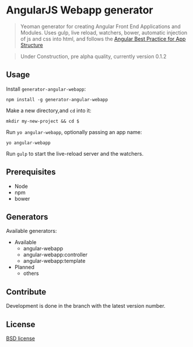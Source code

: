 # AngularJS Webapp generator

> Yeoman generator for creating Angular Front End Applications and Modules. Uses gulp, live reload, watchers, bower, automatic injection of js and css into html, and follows the [Angular Best Practice for App Structure](https://docs.google.com/document/d/1XXMvReO8-Awi1EZXAXS4PzDzdNvV6pGcuaF4Q9821Es/pub) 

> Under Construction, pre alpha quality, currently version 0.1.2 

## Usage

Install `generator-angular-webapp`:
```
npm install -g generator-angular-webapp
```

Make a new directory,and `cd` into it:
```
mkdir my-new-project && cd $
```

Run `yo angular-webapp`, optionally passing an app name:
```
yo angular-webapp
```

Run `gulp` to start the live-reload server and the watchers.

## Prerequisites
* Node
* npm
* bower

## Generators

Available generators:

* Available
	- angular-webapp
	- angular-webapp:controller
	- angular-webapp:template
* Planned
	- others

## Contribute

Development is done in the branch with the latest version number.

## License

[BSD license](http://opensource.org/licenses/bsd-license.php)
